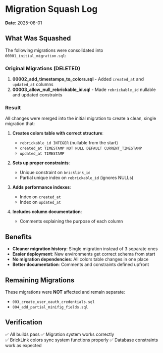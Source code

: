 # Migration Squash Log

**Date**: 2025-08-01

## What Was Squashed

The following migrations were consolidated into `00001_initial_migration.sql`:

### Original Migrations (DELETED)
1. **00002_add_timestamps_to_colors.sql** - Added `created_at` and `updated_at` columns
2. **00003_allow_null_rebrickable_id.sql** - Made `rebrickable_id` nullable and updated constraints

### Result
All changes were merged into the initial migration to create a clean, single migration that:

1. **Creates colors table with correct structure**:
   - `rebrickable_id INTEGER` (nullable from the start)
   - `created_at TIMESTAMP NOT NULL DEFAULT CURRENT_TIMESTAMP`
   - `updated_at TIMESTAMP`

2. **Sets up proper constraints**:
   - Unique constraint on `bricklink_id`
   - Partial unique index on `rebrickable_id` (ignores NULLs)

3. **Adds performance indexes**:
   - Index on `created_at`
   - Index on `updated_at`

4. **Includes column documentation**:
   - Comments explaining the purpose of each column

## Benefits

- **Cleaner migration history**: Single migration instead of 3 separate ones
- **Easier deployment**: New environments get correct schema from start
- **No migration dependencies**: All colors table changes in one place
- **Better documentation**: Comments and constraints defined upfront

## Remaining Migrations

These migrations were **NOT** affected and remain separate:
- `003_create_user_oauth_credentials.sql`
- `004_add_partial_minifig_fields.sql`

## Verification

✅ All builds pass
✅ Migration system works correctly  
✅ BrickLink colors sync system functions properly
✅ Database constraints work as expected